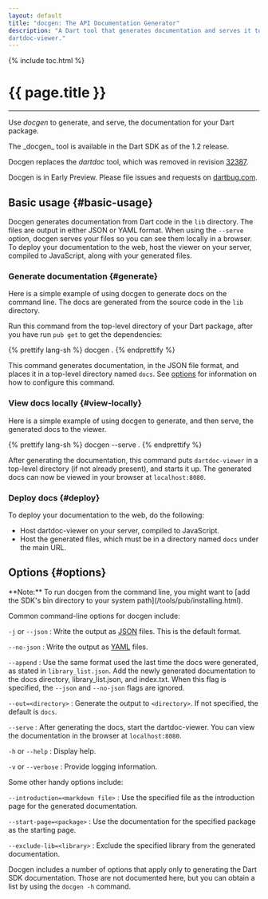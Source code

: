 ```yaml
---
layout: default
title: "docgen: The API Documentation Generator"
description: "A Dart tool that generates documentation and serves it to
dartdoc-viewer."
---
```


{% include toc.html %}

# {{ page.title }} 

---
Use _docgen_ to generate, and serve,
the documentation for your Dart package.

<aside class="alert alert-warning" markdown="1">
The _docgen_ tool is available in the Dart SDK as of the 1.2 release.

Docgen replaces the _dartdoc_ tool, which was removed in revision
[32387](https://code.google.com/p/dart/source/detail?r=32387).

Docgen is in Early Preview. Please file
issues and requests on [dartbug.com](http://dartbug.com/new).
</aside>

## Basic usage {#basic-usage}

Docgen generates documentation from Dart code in the `lib` directory.
The files are output in either JSON or YAML format.
When using the `--serve` option, docgen serves your files so you can
see them locally in a browser.
To deploy your documentation to the web,
host the viewer on your server, compiled to JavaScript,
along with your generated files.

### Generate documentation {#generate}

Here is a simple example of using docgen to generate docs
on the command line. The docs are generated from the source
code in the `lib` directory.

Run this command from the top-level directory of your Dart package,
after you have run `pub get` to get the dependencies:

{% prettify lang-sh %}
docgen .
{% endprettify %}

This command generates documentation, in the JSON
file format, and places it in a top-level directory named `docs`.
See [options](#options) for information on how to configure
this command.

### View docs locally {#view-locally}

Here is a simple example of using docgen to generate, and then serve,
the generated docs to the viewer.

{% prettify lang-sh %}
docgen --serve .
{% endprettify %}

After generating the documentation,
this command puts `dartdoc-viewer` in a top-level directory
(if not already present), and starts it up.
The generated docs can now be viewed in your browser at
`localhost:8080`.

### Deploy docs {#deploy}

To deploy your documentation to the web, do the following:

* Host dartdoc-viewer on your server, compiled to JavaScript.
* Host the generated files, which must be in a directory
  named `docs` under the main URL.

## Options {#options}

<aside class="alert alert-info" markdown="1">
**Note:**
To run docgen from the command line, you might want to
[add the SDK's bin directory to your system path](/tools/pub/installing.html).
</aside>

Common command-line options for docgen include:

`-j` or `--json`
: Write the output as [JSON](http://json.org/) files.
  This is the default format.

`--no-json`
: Write the output as [YAML](http://www.yaml.org/) files.
            
`--append`
: Use the same format used the last time the docs were
  generated, as stated in `library_list.json`.
  Add the newly generated documentation to the docs directory,
  library_list.json, and index.txt.
  When this flag is specified, the `--json` and `--no-json`
  flags are ignored.

`--out=<directory>`
: Generate the output to `<directory>`.
  If not specified, the default is `docs`.

`--serve`
: After generating the docs, start the dartdoc-viewer.
  You can view the documentation in the browser at `localhost:8080`.

`-h` or `--help`
: Display help.

`-v` or `--verbose`
: Provide logging information.

Some other handy options include:

`--introduction=<markdown file>`
: Use the specified file as the introduction page for the generated
  documentation.

`--start-page=<package>`
: Use the documentation for the specified package as the starting page.

`--exclude-lib=<library>`
: Exclude the specified library from the generated documentation.

Docgen includes a number of options that apply only to generating
the Dart SDK documentation. Those are not documented here, but
you can obtain a list by using the `docgen -h` command.

